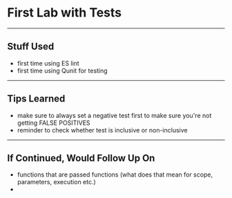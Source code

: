 # First Lab with Tests

-----
## Stuff Used
- first time using ES lint
- first time using Qunit for testing

-----
## Tips Learned
- make sure to always set a negative test first to make sure you're not getting FALSE POSITIVES
- reminder to check whether test is inclusive or non-inclusive

-----
## If Continued, Would Follow Up On
- functions that are passed functions (what does that mean for scope, parameters, execution etc.)
- 